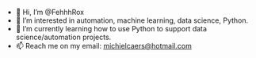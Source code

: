 - 👋 Hi, I’m @FehhhRox
- 👀 I’m interested in automation, machine learning, data science, Python.
- 🌱 I’m currently learning how to use Python to support data science/automation projects.
- 📫 Reach me on my email: michielcaers@hotmail.com
